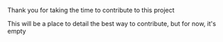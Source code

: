 Thank you for taking the time to contribute to this project

This will be a place to detail the best way to contribute, but for now, it's empty